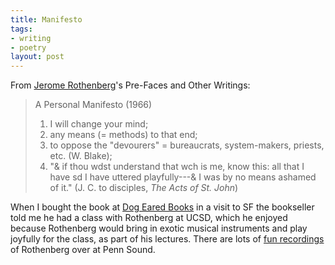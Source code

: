 ```yaml
---
title: Manifesto
tags:
- writing
- poetry
layout: post
---
```


From [Jerome Rothenberg]'s Pre-Faces and Other Writings:

> A Personal Manifesto (1966)
>
> 1) I will change your mind;
> 2) any means (= methods) to that end;
> 3) to oppose the "devourers" = bureaucrats, system-makers, priests, etc. (W. Blake);
> 4) "& if thou wdst understand that wch is me, know this: all that I have sd I have uttered playfully---& I was by no means ashamed of it." (J. C. to disciples, *The Acts of St. John*)

When I bought the book at [Dog Eared Books] in a visit to SF the bookseller told me he had a class with Rothenberg at UCSD, which he enjoyed because Rothenberg would bring in exotic musical instruments and play joyfully for the class, as part of his lectures. There are lots of [fun recordings] of Rothenberg over at Penn Sound. 

[Jerome Rothenberg]: https://en.wikipedia.org/wiki/Jerome_Rothenberg
[Pre-Faces and Other Writings]: https://www.ndbooks.com/book/pre-faces-other-writings/
[Dog Eared Books]: https://www.dogearedbooks.com/
[fun recordings]: https://writing.upenn.edu/pennsound/x/Rothenberg.php
